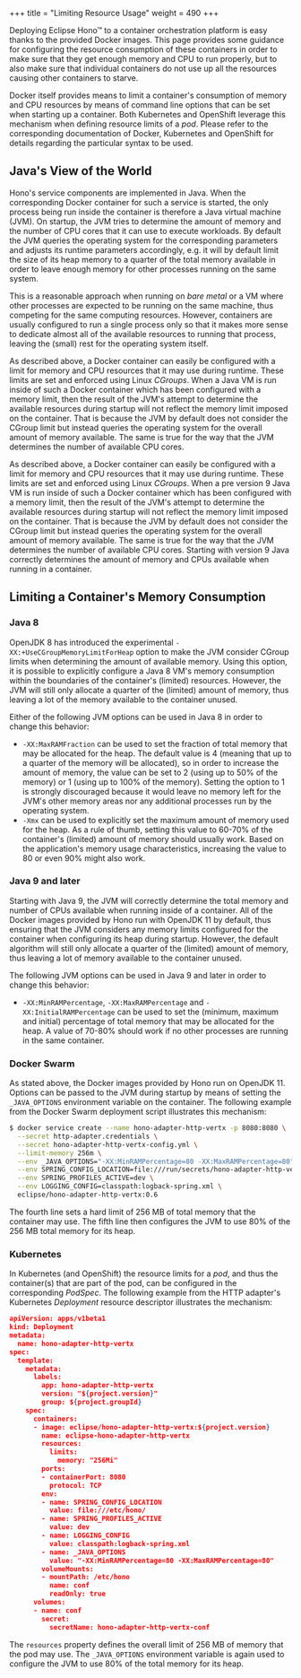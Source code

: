 +++
title = "Limiting Resource Usage"
weight = 490
+++

Deploying Eclipse Hono&trade; to a container orchestration platform is easy thanks to the provided Docker images. This page provides some guidance for configuring the resource consumption of these containers in order to make sure that they get enough memory and CPU to run properly, but to also make sure that individual containers do not use up all the resources causing other containers to starve.
<!--more-->

Docker itself provides means to limit a container's consumption of memory and CPU resources by means of command line options that can be set when starting up a container. Both Kubernetes and OpenShift leverage this mechanism when defining resource limits of a *pod*. Please refer to the corresponding documentation of Docker, Kubernetes and OpenShift for details regarding the particular syntax to be used.

## Java's View of the World

Hono's service components are implemented in Java. When the corresponding Docker container for such a service is started, the only process being run inside the container is therefore a Java virtual machine (JVM). On startup, the JVM tries to determine the amount of memory and the number of CPU cores that it can use to execute workloads. By default the JVM queries the operating system for the corresponding parameters and adjusts its runtime parameters accordingly, e.g. it will by default limit the size of its heap memory to a quarter of the total memory available in order to leave enough memory for other processes running on the same system.

This is a reasonable approach when running on *bare metal* or a VM where other processes are expected to be running on the same machine, thus competing for the same computing resources. However, containers are usually configured to run a single process only so that it makes more sense to dedicate almost all of the available resources to running that process, leaving the (small) rest for the operating system itself.

As described above, a Docker container can easily be configured with a limit for memory and CPU resources that it may use during runtime. These limits are set and enforced using Linux *CGroups*. When a Java VM is run inside of such a Docker container which has been configured with a memory limit, then the result of the JVM's attempt to determine the available resources during startup will not reflect the memory limit imposed on the container. That is because the JVM by default does not consider the CGroup limit but instead queries the operating system for the overall amount of memory available. The same is true for the way that the JVM determines the number of available CPU cores.

As described above, a Docker container can easily be configured with a limit for memory and CPU resources that it may use during runtime. These limits are set and enforced using Linux *CGroups*. When a pre version 9 Java VM is run inside of such a Docker container which has been configured with a memory limit, then the result of the JVM's attempt to determine the available resources during startup will not reflect the memory limit imposed on the container. That is because the JVM by default does not consider the CGroup limit but instead queries the operating system for the overall amount of memory available. The same is true for the way that the JVM determines the number of available CPU cores. Starting with version 9 Java correctly determines the amount of memory and CPUs available when running in a container.

## Limiting a Container's Memory Consumption

### Java 8

OpenJDK 8 has introduced the experimental `-XX:+UseCGroupMemoryLimitForHeap` option to make the JVM consider CGroup limits when determining the amount of available memory. Using this option, it is possible to explicitly configure a Java 8 VM's memory consumption within the boundaries of the container's (limited) resources. However, the JVM will still only allocate a quarter of the (limited) amount of memory, thus leaving a lot of the memory available to the container unused.

Either of the following JVM options can be used in Java 8 in order to change this behavior:

* `-XX:MaxRAMFraction` can be used to set the fraction of total memory that may be allocated for the heap. The default value is 4 (meaning that up to a quarter of the memory will be allocated), so in order to increase the amount of memory, the value can be set to 2 (using up to 50% of the memory) or 1 (using up to 100% of the memory). Setting the option to 1 is strongly discouraged because it would leave no memory left for the JVM's other memory areas nor any additional processes run by the operating system.
* `-Xmx` can be used to explicitly set the maximum amount of memory used for the heap. As a rule of thumb, setting this value to 60-70% of the container's (limited) amount of memory should usually work. Based on the application's memory usage characteristics, increasing the value to 80 or even 90% might also work.
 
### Java 9 and later

Starting with Java 9, the JVM will correctly determine the total memory and number of CPUs available when running inside of a container. All of the Docker images provided by Hono run with OpenJDK 11 by default, thus ensuring that the JVM considers any memory limits configured for the container when configuring its heap during startup. However, the default algorithm will still only allocate a quarter of the (limited) amount of memory, thus leaving a lot of memory available to the container unused.

The following JVM options can be used in Java 9 and later in order to change this behavior:

* `-XX:MinRAMPercentage`, `-XX:MaxRAMPercentage` and `-XX:InitialRAMPercentage` can be used to set the (minimum, maximum and initial) percentage of total memory that may be allocated for the heap. A value of 70-80% should work if no other processes are running in the same container.

### Docker Swarm

As stated above, the Docker images provided by Hono run on OpenJDK 11. Options can be passed to the JVM during startup by means of setting the `_JAVA_OPTIONS` environment variable on the container. The following example from the Docker Swarm deployment script illustrates this mechanism:

~~~sh
$ docker service create --name hono-adapter-http-vertx -p 8080:8080 \
  --secret http-adapter.credentials \
  --secret hono-adapter-http-vertx-config.yml \
  --limit-memory 256m \
  --env _JAVA_OPTIONS="-XX:MinRAMPercentage=80 -XX:MaxRAMPercentage=80" \
  --env SPRING_CONFIG_LOCATION=file:///run/secrets/hono-adapter-http-vertx-config.yml \
  --env SPRING_PROFILES_ACTIVE=dev \
  --env LOGGING_CONFIG=classpath:logback-spring.xml \
  eclipse/hono-adapter-http-vertx:0.6
~~~

The fourth line sets a hard limit of 256 MB of total memory that the container may use. The fifth line then configures the JVM to use 80% of the 256 MB total memory for its heap.

### Kubernetes

In Kubernetes (and OpenShift) the resource limits for a *pod*, and thus the container(s) that are part of the pod, can be configured in the corresponding *PodSpec*. The following example from the HTTP adapter's Kubernetes *Deployment* resource descriptor illustrates the mechanism:

~~~json
apiVersion: apps/v1beta1
kind: Deployment
metadata:
  name: hono-adapter-http-vertx
spec:
  template:
    metadata:
      labels:
        app: hono-adapter-http-vertx
        version: "${project.version}"
        group: ${project.groupId}
    spec:
      containers:
      - image: eclipse/hono-adapter-http-vertx:${project.version}
        name: eclipse-hono-adapter-http-vertx
        resources:
          limits:
            memory: "256Mi"
        ports:
        - containerPort: 8080
          protocol: TCP
        env:
        - name: SPRING_CONFIG_LOCATION
          value: file:///etc/hono/
        - name: SPRING_PROFILES_ACTIVE
          value: dev
        - name: LOGGING_CONFIG
          value: classpath:logback-spring.xml
        - name: _JAVA_OPTIONS
          value: "-XX:MinRAMPercentage=80 -XX:MaxRAMPercentage=80"
        volumeMounts:
        - mountPath: /etc/hono
          name: conf
          readOnly: true
      volumes:
      - name: conf
        secret:
          secretName: hono-adapter-http-vertx-conf
~~~

The `resources` property defines the overall limit of 256 MB of memory that the pod may use. The `_JAVA_OPTIONS` environment variable is again used to configure the JVM to use 80% of the total memory for its heap.
